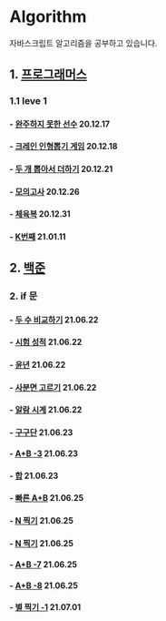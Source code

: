 # Algorithm

자바스크립트 알고리즘을 공부하고 있습니다.

## 1. [프로그래머스](https://programmers.co.kr/learn/challenges)

### 1.1 leve 1

#### - [완주하지 못한 선수](https://programmers.co.kr/learn/courses/30/lessons/42576) 20.12.17

#### - [크레인 인형뽑기 게임](https://programmers.co.kr/learn/courses/30/lessons/64061) 20.12.18

#### - [두 개 뽑아서 더하기](https://programmers.co.kr/learn/courses/30/lessons/68644) 20.12.21

#### - [모의고사](https://programmers.co.kr/learn/courses/30/lessons/42840) 20.12.26

#### - [체육복](https://programmers.co.kr/learn/courses/30/lessons/42862) 20.12.31

#### - [K번째](https://programmers.co.kr/learn/courses/30/lessons/42748) 21.01.11

## 2. [백준](https://www.acmicpc.net/step)

### 2. if 문

#### - [두 수 비교하기](https://www.acmicpc.net/problem/1330) 21.06.22

#### - [시험 성적](https://www.acmicpc.net/problem/9498) 21.06.22

#### - [윤년](https://www.acmicpc.net/problem/2753) 21.06.22

#### - [사분면 고르기](https://www.acmicpc.net/problem/14681) 21.06.22

#### - [알람 시계](https://www.acmicpc.net/problem/2884) 21.06.22

#### - [구구단](https://www.acmicpc.net/problem/2739) 21.06.23

#### - [A+B -3](https://www.acmicpc.net/problem/10950) 21.06.23

#### - [합](https://www.acmicpc.net/problem/8393) 21.06.23

#### - [빠른 A+B](https://www.acmicpc.net/problem/15552) 21.06.25

#### - [N 찍기](https://www.acmicpc.net/problem/2741) 21.06.25

#### - [N 찍기](https://www.acmicpc.net/problem/2742) 21.06.25

#### - [A+B -7](https://www.acmicpc.net/problem/11021) 21.06.25

#### - [A+B -8](https://www.acmicpc.net/problem/11022) 21.06.25

#### - [별 찍기 -1](https://www.acmicpc.net/problem/2438) 21.07.01
